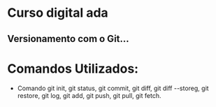 #  Curso digital ada
## Versionamento com o Git...
# Comandos Utilizados:

* Comando git init, git status, git commit, git diff, git  diff --storeg, git restore, git log, git add, git push, git pull, git fetch.
